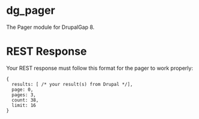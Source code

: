 # dg_pager
The Pager module for DrupalGap 8.

# REST Response

Your REST response must follow this format for the pager to work properly:

```
{
  results: [ /* your result(s) from Drupal */],
  page: 0,
  pages: 3,
  count: 38,
  limit: 16
}
```
